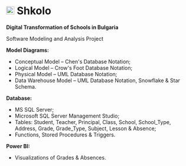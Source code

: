 # <img src="https://user-images.githubusercontent.com/83454633/201485914-d4915fe8-0286-4fa5-bfad-713e9a9a86d9.png" width="22"> Shkolo
**Digital Transformation of Schools in Bulgaria**

Software Modeling and Analysis Project

**Model Diagrams:**

- Conceptual Model – Chen's Database Notation;
- Logical Model – Crow's Foot Database Notation;
- Physical Model – UML Database Notation;
- Data Warehouse Model – UML Database Notation, Snowflake & Star Schema.


**Database:**

- MS SQL Server;
- Microsoft SQL Server Management Studio;
- Tables: Student, Teacher, Principal, Class, School, School_Type, Address, Grade, Grade_Type, Subject, Lesson & Absence;
- Functions, Stored Procedures & Triggers.


**Power BI:**

- Visualizations of Grades & Absences.


